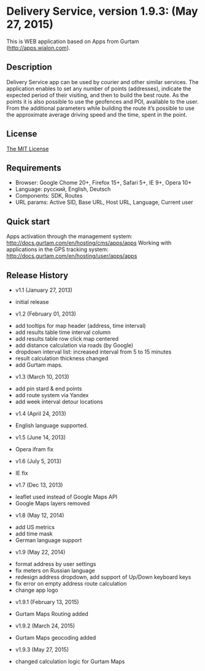 # Delivery Service, version 1.9.3: (May 27, 2015)
This is WEB application based on Apps from Gurtam (http://apps.wialon.com).

## Description
Delivery Service app can be used by courier and other similar services. The application enables to set any number of points (addresses), indicate the expected period of their visiting, and then to build the best route. As the points it is also possible to use the geofences and POI, available to the user.
From the additional parameters while building the route it’s possible to use the approximate average driving speed and the time, spent in the point.

## License
[The MIT License](../master/LICENSE-MIT)

## Requirements
 * Browser: Google Chome 20+, Firefox 15+, Safari 5+, IE 9+, Opera 10+
 * Language: русский, English, Deutsch
 * Components: SDK, Routes
 * URL params: Active SID, Base URL, Host URL, Language, Current user

## Quick start
Apps activation through the management system: http://docs.gurtam.com/en/hosting/cms/apps/apps
Working with applications in the GPS tracking system: http://docs.gurtam.com/en/hosting/user/apps/apps

## Release History
 * v1.1 (January 27, 2013)  
- initial release

 * v1.2 (February 01, 2013)  
- add tooltips for map header (address, time interval)
- add results table time interval column
- add results table row click map centered
- add distance calculation via roads (by Google)
- dropdown interval list: increased interval from 5 to 15 minutes
- result calculation thickness changed
- add Guгtam maps.

 * v1.3 (March 10, 2013)  
- add pin stard & end points
- add route system via Yandex
- add week interval detour locations

 * v1.4 (April 24, 2013)
- English language supported.

 * v1.5 (June 14, 2013)
- Opera ifram fix

 * v1.6 (July 5, 2013)
- IE fix

 * v1.7 (Dec 13, 2013)
- leaflet used instead of Google Maps API
- Google Maps layers removed

 * v1.8 (May 12, 2014)
- add US metrics
- add time mask
- German language support

 * v1.9 (May 22, 2014)
- format address by user settings
- fix meters on Russian language
- redesign address dropdown, add support of Up/Down keyboard keys
- fix error on empty address route calculation
- change app logo

 * v1.9.1 (February 13, 2015)
- Gurtam Maps Routing added

 * v1.9.2 (March 24, 2015)
- Gurtam Maps geocoding added

 * v1.9.3 (May 27, 2015)
- changed calculation logic for Gurtam Maps